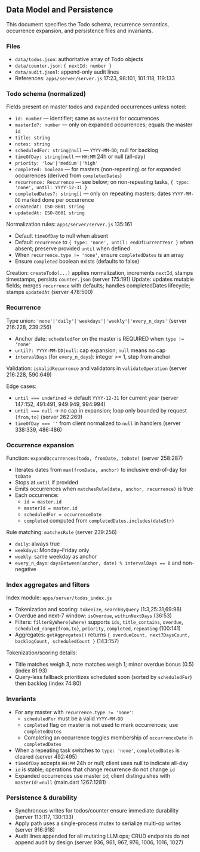 ## Data Model and Persistence

This document specifies the Todo schema, recurrence semantics, occurrence expansion, and persistence files and invariants.

### Files

- `data/todos.json`: authoritative array of Todo objects
- `data/counter.json`: `{ nextId: number }`
- `data/audit.jsonl`: append-only audit lines
- References: `apps/server/server.js` 17:23, 98:101, 101:118, 119:133

### Todo schema (normalized)

Fields present on master todos and expanded occurrences unless noted:

- `id: number` — identifier; same as `masterId` for occurrences
- `masterId?: number` — only on expanded occurrences; equals the master `id`
- `title: string`
- `notes: string`
- `scheduledFor: string|null` — `YYYY-MM-DD`; null for backlog
- `timeOfDay: string|null` — `HH:MM` 24h or null (all-day)
- `priority: 'low'|'medium'|'high'`
- `completed: boolean` — for masters (non-repeating) or for expanded occurrences (derived from `completedDates`)
- `recurrence: Recurrence` — see below; on non-repeating tasks, `{ type: 'none', until: YYYY-12-31 }`
- `completedDates?: string[]` — only on repeating masters; dates `YYYY-MM-DD` marked done per occurrence
- `createdAt: ISO-8601 string`
- `updatedAt: ISO-8601 string`

Normalization rules: `apps/server/server.js` 135:161

- Default `timeOfDay` to null when absent
- Default `recurrence` to `{ type: 'none', until: endOfCurrentYear }` when absent; preserve provided `until` when defined
- When `recurrence.type != 'none'`, ensure `completedDates` is an array
- Ensure `completed` boolean exists (defaults to false)

Creation: `createTodo(...)` applies normalization, increments `nextId`, stamps timestamps, persists `counter.json` (server 175:191)
Update: updates mutable fields; merges `recurrence` with defaults; handles completedDates lifecycle; stamps `updatedAt` (server 478:500)

### Recurrence

Type union: `'none'|'daily'|'weekdays'|'weekly'|'every_n_days'` (server 216:228, 239:256)

- Anchor date: `scheduledFor` on the master is REQUIRED when `type != 'none'`
- `until?: YYYY-MM-DD|null`: cap expansion; `null` means no cap
- `intervalDays` (for `every_n_days`): integer >= 1, step from anchor

Validation: `isValidRecurrence` and validators in `validateOperation` (server 216:228, 590:649)

Edge cases:
- `until === undefined` → default `YYYY-12-31` for current year (server 147:152, 491:491, 949:949, 994:994)
- `until === null` → no cap in expansion; loop only bounded by request `[from,to]` (server 262:269)
- `timeOfDay === ''` from client normalized to `null` in handlers (server 338:339, 486:486)

### Occurrence expansion

Function: `expandOccurrences(todo, fromDate, toDate)` (server 258:287)

- Iterates dates from `max(fromDate, anchor)` to inclusive end-of-day for `toDate`
- Stops at `until` if provided
- Emits occurrences when `matchesRule(date, anchor, recurrence)` is true
- Each occurrence:
  - `id = master.id`
  - `masterId = master.id`
  - `scheduledFor = occurrenceDate`
  - `completed` computed from `completedDates.includes(dateStr)`

Rule matching: `matchesRule` (server 239:256)
- `daily`: always true
- `weekdays`: Monday–Friday only
- `weekly`: same weekday as anchor
- `every_n_days`: `daysBetween(anchor, date) % intervalDays == 0` and non-negative

### Index aggregates and filters

Index module: `apps/server/todos_index.js`

- Tokenization and scoring: `tokenize`, `searchByQuery` (1:3,25:31,69:98)
- Overdue and next-7 window: `isOverdue`, `withinNextDays` (36:53)
- Filters: `filterByWhere(where)` supports `ids`, `title_contains`, `overdue`, `scheduled_range{from,to}`, `priority`, `completed`, `repeating` (100:141)
- Aggregates: `getAggregates()` returns `{ overdueCount, next7DaysCount, backlogCount, scheduledCount }` (143:157)

Tokenization/scoring details:
- Title matches weigh 3, note matches weigh 1; minor overdue bonus (0.5) (index 81:93)
- Query-less fallback prioritizes scheduled soon (sorted by `scheduledFor`) then backlog (index 74:80)

### Invariants

- For any master with `recurrence.type != 'none'`:
  - `scheduledFor` must be a valid `YYYY-MM-DD`
  - `completed` flag on master is not used to mark occurrences; use `completedDates`
  - Completing an occurrence toggles membership of `occurrenceDate` in `completedDates`
- When a repeating task switches to `type: 'none'`, `completedDates` is cleared (server 492:495)
- `timeOfDay` accepts `HH:MM` 24h or null; client uses null to indicate all-day
- `id` is stable; operations that change recurrence do not change `id`
- Expanded occurrences use master `id`; client distinguishes with `masterId!=null` (main.dart 1267:1281)

### Persistence & durability

- Synchronous writes for todos/counter ensure immediate durability (server 113:117, 130:133)
- Apply path uses a single-process mutex to serialize multi-op writes (server 916:918)
- Audit lines appended for all mutating LLM ops; CRUD endpoints do not append audit by design (server 936, 961, 967, 976, 1006, 1016, 1027)



